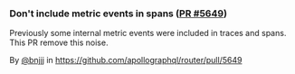 ### Don't include metric events in spans ([PR #5649](https://github.com/apollographql/router/pull/5649))

Previously some internal metric events were included in traces and spans. This PR remove this noise.

By [@bnjjj](https://github.com/bnjjj) in https://github.com/apollographql/router/pull/5649